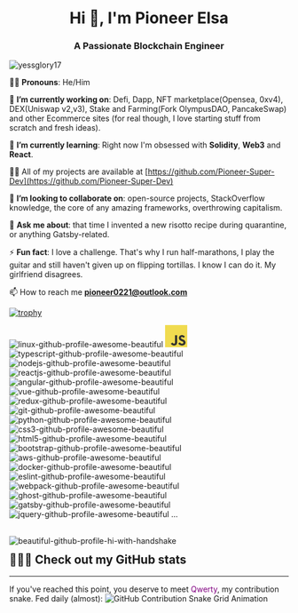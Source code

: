 <h1 align="center">Hi 👋, I'm Pioneer Elsa</h1>
<h3 align="center">A Passionate Blockchain Engineer</h3>
<p align="left"> <img src="https://komarev.com/ghpvc/?username=yessglory17&label=Profile%20views&color=0e75b6&style=flat" alt="yessglory17" /> </p>

👦🏻 **Pronouns**: He/Him

🔭 **I’m currently working on**: Defi, Dapp, NFT marketplace(Opensea, 0xv4), DEX(Uniswap v2,v3), Stake and Farming(Fork OlympusDAO, PancakeSwap) and other Ecommerce sites (for real though, I love starting stuff from scratch and fresh ideas).

🌱 **I’m currently learning**: Right now I'm obsessed with **Solidity**, **Web3** and **React**.

👨‍💻 All of my projects are available at [https://github.com/Pioneer-Super-Dev](https://github.com/Pioneer-Super-Dev)

👯 **I’m looking to collaborate on**: open-source projects, StackOverflow knowledge, the core of any amazing frameworks, overthrowing capitalism.

💬 **Ask me about**: that time I invented a new risotto recipe during quarantine, or anything Gatsby-related.

⚡ **Fun fact**: I love a challenge. That's why I run half-marathons, I play the guitar and still haven't given up on
flipping tortillas. I know I can do it. My girlfriend disagrees.

📫 How to reach me **pioneer0221@outlook.com**

[![trophy](https://github-profile-trophy.vercel.app/?username=Pioneer-Super-Dev&margin-w=15)](https://github.com/Pioneer-Super-Dev/github-profile-trophy)

<p align="left">
 <img src="https://www.vectorlogo.zone/logos/linux/linux-icon.svg" alt="linux-github-profile-awesome-beautiful" width="40" height="40"/> 
 <img src="https://raw.githubusercontent.com/voodootikigod/logo.js/master/js.png" alt="javascript-github-profile-awesome-beautiful" width="40" height="40"/> 
 <img src="https://www.vectorlogo.zone/logos/typescriptlang/typescriptlang-icon.svg" alt="typescript-github-profile-awesome-beautiful" width="40" height="40"/> 
 <img src="https://www.vectorlogo.zone/logos/nodejs/nodejs-icon.svg" alt="nodejs-github-profile-awesome-beautiful" width="40" height="40"/> 
 <img src="https://www.vectorlogo.zone/logos/reactjs/reactjs-icon.svg" alt="reactjs-github-profile-awesome-beautiful" width="40" height="40"/> 
 <img src="https://mdbcdn.b-cdn.net/wp-content/themes/mdbootstrap4/content/en/_mdb5/_assets/img/icons/angular.png" alt="angular-github-profile-awesome-beautiful" width="40" height="40" style="visibility: visible;">
 <img src="https://mdbcdn.b-cdn.net/wp-content/themes/mdbootstrap4/content/en/_mdb5/_assets/img/icons/vue.png" alt="vue-github-profile-awesome-beautiful" width="40" height="40" style="visibility: visible;">
 <img src="https://www.theconsolelogs.com/react/redux.svg" alt="redux-github-profile-awesome-beautiful" width="40" height="40"/> 
 <img src="https://www.vectorlogo.zone/logos/git-scm/git-scm-icon.svg" alt="git-github-profile-awesome-beautiful" width="40" height="40"/> 
 <img src="https://www.vectorlogo.zone/logos/python/python-icon.svg" alt="python-github-profile-awesome-beautiful" width="40" height="40"/> 
 <img src="https://img.icons8.com/color/344/css3.png" alt="css3-github-profile-awesome-beautiful" width="40" height="40"/> 
 <img src="https://img.icons8.com/color/344/html-5.png" alt="html5-github-profile-awesome-beautiful" width="40" height="40"/> 
 <img src="https://mdbcdn.b-cdn.net/wp-content/themes/mdbootstrap4/content/en/_mdb5/_assets/img/icons/bootstrap.png" alt="bootstrap-github-profile-awesome-beautiful" width="35" height="37" style="visibility: visible;">
 <img src="https://www.vectorlogo.zone/logos/amazon_aws/amazon_aws-icon.svg" alt="aws-github-profile-awesome-beautiful" width="40" height="40"/> 
 <img src="https://www.vectorlogo.zone/logos/docker/docker-icon.svg" alt="docker-github-profile-awesome-beautiful" width="40" height="40"/> 
 <img src="https://www.vectorlogo.zone/logos/eslint/eslint-icon.svg" alt="eslint-github-profile-awesome-beautiful" width="40" height="40"/> 
 <img src="https://www.vectorlogo.zone/logos/js_webpack/js_webpack-icon.svg" alt="webpack-github-profile-awesome-beautiful" width="40" height="40"/> 
 <img src="https://www.vectorlogo.zone/logos/ghost/ghost-icon.svg" alt="ghost-github-profile-awesome-beautiful" width="40" height="40"/> 
 <img src="https://www.vectorlogo.zone/logos/gatsbyjs/gatsbyjs-icon.svg" alt="gatsby-github-profile-awesome-beautiful" width="40" height="40"/>
 <img src="https://mdbcdn.b-cdn.net/wp-content/themes/mdbootstrap4/content/en/_mdb5/_assets/img/icons/jquery.png" alt="jquery-github-profile-awesome-beautiful" width="40" height="40" style="visibility: visible;">
 <span>...</span>
</p>
<br/>
<img align="left" src="https://github-readme-stats.vercel.app/api/top-langs/?username=trusteddev1409&layout=compact&card_width=495px&border_radius=20px&show_icons=true&theme=" alt="beautiful-github-profile-hi-with-handshake"/>

## 👨🏻‍💻 Check out my GitHub stats

<!--START_SECTION:activity-->
<!-- 1. ❗️ Closed issue [#104](https://github.com/gautamkrishnar/blog-post-workflow/issues/104) in [gautamkrishnar/blog-post-workflow](https://github.com/gautamkrishnar/blog-post-workflow)
2. 🗣 Commented on [#104](https://github.com/gautamkrishnar/blog-post-workflow/issues/104) in [gautamkrishnar/blog-post-workflow](https://github.com/gautamkrishnar/blog-post-workflow)
3. 🗣 Commented on [#104](https://github.com/gautamkrishnar/blog-post-workflow/issues/104) in [gautamkrishnar/blog-post-workflow](https://github.com/gautamkrishnar/blog-post-workflow)
4. ❗️ Opened issue [#235](https://github.com/anmol098/waka-readme-stats/issues/235) in [anmol098/waka-readme-stats](https://github.com/anmol098/waka-readme-stats)
5. ❗️ Opened issue [#104](https://github.com/gautamkrishnar/blog-post-workflow/issues/104) in [gautamkrishnar/blog-post-workflow](https://github.com/gautamkrishnar/blog-post-workflow) -->
<!--END_SECTION:activity-->

<!-- <details>
  <summary><strong>Top repositories</strong></summary>
  <a href="https://github.com/trusteddev1325/ZillowScraper" target="__blank">
    <img src="https://github-readme-stats.vercel.app/api/pin/?username=fbuireu&repo=fbuireu&theme=onedark&hide_border=true"
         alt="Zillow" />
  </a>
  <a href="https://github.com/trusteddev1325/Ether-test-scaffold-eth" target="__blank">
    <img src="https://github-readme-stats.vercel.app/api/pin/?username=fbuireu&repo=biancafiore&theme=onedark&hide_border=true"
         alt="ethertest" />
  </a>
</details> -->

<!-- <details>
  <summary><strong>Top Contributions & Streak</strong></summary>
  <a href="https://github.com/gatsbyjs/gatsby/pull/33261" target="__blank">
  <img src="https://github-readme-stats.vercel.app/api/pin/?username=fbuireu&repo=gatsby&theme=onedark&hide_border=true"
       alt="Gatsby" />
  </a>
  <a href="https://github.com/netlify/netlify-cms/pull/3412" target="__blank">
    <img src="https://github-readme-stats.vercel.app/api/pin/?username=fbuireu&repo=netlify-cms&theme=onedark&hide_border=true"
         alt="Netlify CMS" />
  </a>
  <img src="https://activity-graph.herokuapp.com/graph?username=fbuireu&theme=github&bg_color=282c34&line=c3a875&point=d77077&hide_border=true"
       alt="Ferran Buireu's Monthly GitHub Contribution Grap" />
  <img src="https://github-readme-streak-stats.herokuapp.com/?user=fbuireu&theme=onedark&hide_border=true"
       alt="Ferran Buireu's GitHub Streak" />
</details>     -->
<!--
<details>
  <summary><strong>Languages & Stats</strong></summary>
  <img src="https://github-readme-stats.vercel.app/api?username=fbuireu&show_icons=true&theme=onedark&hide_border=true"
       alt="Ferran Buireu's GitHub stats" />
  <img src="https://github-readme-stats.vercel.app/api/top-langs/?username=fbuireu&show_icons=true&theme=onedark&hide_border=true"
       alt="Ferran Buireu's Top GitHub Languages" />
</details> -->

<!-- <details>
  <summary><strong>Trophies</strong></summary>
  <img src="https://github-profile-trophy.vercel.app/?username=ryo-ma&theme=onedark&no-frame=true"
       alt="Ferran Buireu's Top GitHub Languages" />
</details>     -->

<!-- <details>
  <summary><strong>Overall Languages</strong></summary>
  <img src="https://github-readme-stats.vercel.app/api/wakatime?username=fbuireu&theme=onedark&layout=compact&hide_border=true"
       alt="Wakatime Overall Languages" />
</details>    -->

---

If you've reached this point, you deserve to meet <span style="color: purple">Qwerty</span>, my contribution snake. Fed daily (almost):
![GitHub Contribution Snake Grid Animation](https://raw.githubusercontent.com/fbuireu/fbuireu/snake-grid-animation/github-contribution-snake-grid-animation.svg)
